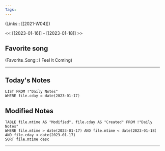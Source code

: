 ```yaml
---
Tags:
---
```

(Links:: [[2021-W04]])

<< [[2023-01-16]] - [[2023-01-18]] >>
## Favorite song
(Favorite_Song:: I Feel It Coming)
___
## Today's Notes
```dataview
LIST FROM !"Daily Notes"
WHERE file.cday = date(2023-01-17)
```
## Modified Notes
```dataview
TABLE file.mtime AS "Modified", file.cday AS "Created" FROM !"Daily Notes" 
WHERE file.mtime > date(2023-01-17) AND file.mtime < date(2023-01-18) AND file.cday < date(2023-01-17)
SORT file.mtime desc
```
___
